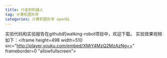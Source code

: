 ```yaml
---
title: 行走的机器人
tag: 计算机图形学
categories: 计算机图形学 openGL
---
```


实验代码和实验报告在github的walking-robot项目中，欢迎下载。
实验效果视频如下：<iframe height=498 width=510 src="http://player.youku.com/embed/XMjY4MzQ2MzAzNg==" frameborder=0 "allowfullscreen"></iframe>